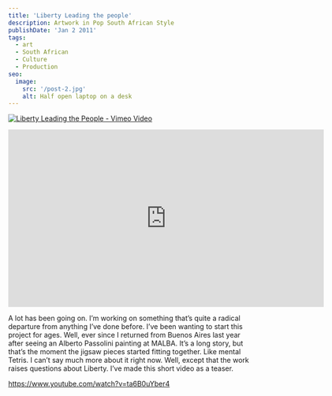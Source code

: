 ```yaml
---
title: 'Liberty Leading the people'
description: Artwork in Pop South African Style
publishDate: 'Jan 2 2011'
tags:
  - art
  - South African
  - Culture
  - Production
seo:
  image:
    src: '/post-2.jpg'
    alt: Half open laptop on a desk
---
```



[![Liberty Leading the People - Vimeo Video](https://i.vimeocdn.com/video/190874150_640.jpg)](https://vimeo.com/28448244)

<iframe src="https://player.vimeo.com/video/28448244" width="640" height="360" frameborder="0" allow="autoplay; fullscreen; picture-in-picture" allowfullscreen></iframe>

A lot has been going on. I’m working on something that’s quite a radical departure from anything I’ve done before. I’ve been wanting to start this project for ages. Well, ever since I returned from Buenos Aires last year after seeing an Alberto Passolini painting at MALBA. It’s a long story, but that’s the moment the jigsaw pieces started fitting together. Like mental Tetris. I can’t say much more about it right now. Well, except that the work raises questions about Liberty. I’ve made this short video as a teaser.

https://www.youtube.com/watch?v=ta6B0uYber4
